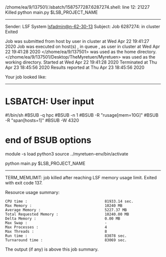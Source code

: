 /zhome/ea/9/137501/.lsbatch/1587577287.6287274.shell: line 12: 21227 Killed                  python main.py $LSB_PROJECT_NAME

------------------------------------------------------------
Sender: LSF System <lsfadmin@n-62-30-13>
Subject: Job 6287274: <NNAgent2NODROPOUT60005000-memoryNOFRUIT> in cluster <dcc> Exited

Job <NNAgent2NODROPOUT60005000-memoryNOFRUIT> was submitted from host <n-62-30-3> by user <s183914> in cluster <dcc> at Wed Apr 22 19:41:27 2020
Job was executed on host(s) <n-62-30-13>, in queue <hpc>, as user <s183914> in cluster <dcc> at Wed Apr 22 19:41:28 2020
</zhome/ea/9/137501> was used as the home directory.
</zhome/ea/9/137501/Desktop/TheMyretuen/Myretuen> was used as the working directory.
Started at Wed Apr 22 19:41:28 2020
Terminated at Thu Apr 23 18:45:56 2020
Results reported at Thu Apr 23 18:45:56 2020

Your job looked like:

------------------------------------------------------------
# LSBATCH: User input
#!/bin/sh
#BSUB -q hpc
#BSUB -n 1
#BSUB -R "rusage[mem=10G]"
#BSUB -R "span[hosts=1]"
#BSUB -W 4320
# end of BSUB options

module -s load python3
source ../myretuen-env/bin/activate

python main.py $LSB_PROJECT_NAME


------------------------------------------------------------

TERM_MEMLIMIT: job killed after reaching LSF memory usage limit.
Exited with exit code 137.

Resource usage summary:

    CPU time :                                   81933.14 sec.
    Max Memory :                                 10240 MB
    Average Memory :                             5227.37 MB
    Total Requested Memory :                     10240.00 MB
    Delta Memory :                               0.00 MB
    Max Swap :                                   -
    Max Processes :                              4
    Max Threads :                                8
    Run time :                                   83078 sec.
    Turnaround time :                            83069 sec.

The output (if any) is above this job summary.

